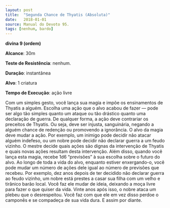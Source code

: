```yaml
---
layout: post
title:  "Segunda Chance de Thyatis (Absoluta)"
date:   2018-01-01
source: Manual do Devoto 95.
tags: [nenhum, bardo]
---
```


**divina 9 (ordem)**

**Alcance**: 30m

**Teste de Resistência**: nenhum.

**Duração**: instantânea

**Alvo**: 1 criatura

**Tempo de Execução**: ação livre

Com um simples gesto, você lança sua magia e impõe os ensinamentos de Thyatis a alguém. Escolha uma ação que o alvo acabou de fazer — pode ser algo tão simples quanto um ataque ou tão drástico quanto uma declaração de guerra. De qualquer forma, a ação deve contrariar os preceitos de Thyatis.
Ou seja, deve ser injusta, sanguinária, negando a alguém chance de redenção ou promovendo a ignorância. O alvo da magia deve mudar a ação. Por exemplo, um inimigo pode decidir não atacar alguém indefeso, ou um nobre pode decidir não declarar guerra a um feudo vizinho. O mestre decide quais ações são dignas da intervenção de Thyatis e quais novas ações resultam desta intervenção.
Além disso, quando você lança esta magia, recebe 1d6 “previsões” à sua escolha sobre o futuro do alvo. Ao longo de toda a vida do alvo, enquanto estiver enxergando-o, você pode mudar um número de ações dele igual ao número de previsões que recebeu.
Por exemplo, dez anos depois de ter decidido não declarar guerra ao feudo vizinho, um nobre está prestes a casar sua filha com um velho e tirânico barão local. Você faz ele mudar de ideia, deixando a moça livre para fazer o que quiser da vida. Vinte anos após isso, o nobre ataca um plebeu que o desrespeitou. Você faz com que ele em vez disso perdoe o camponês e se compadeça de sua vida dura. E assim por diante.
